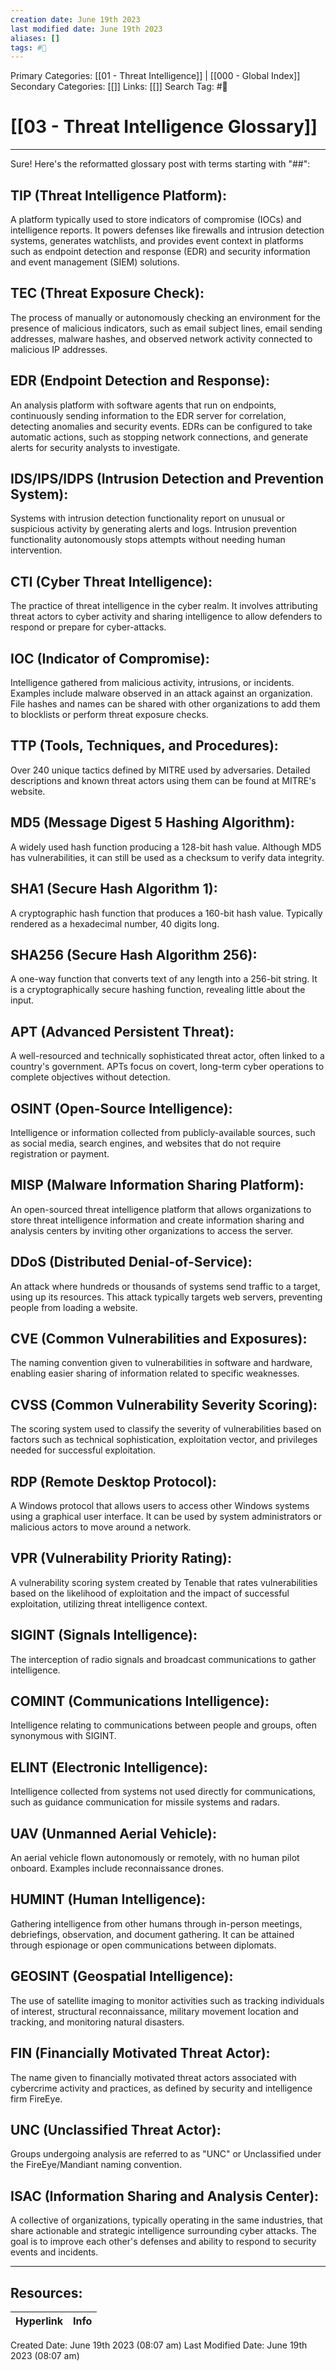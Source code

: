 ```yaml
---
creation date: June 19th 2023
last modified date: June 19th 2023
aliases: []
tags: #📖
---
```


Primary Categories: [[01 - Threat Intelligence]] | [[000 - Global Index]] 
Secondary Categories: [[]] 
Links: [[]] 
Search Tag: #📖  

# [[03 - Threat Intelligence Glossary]]  
---

Sure! Here's the reformatted glossary post with terms starting with "##":

## TIP (Threat Intelligence Platform):
A platform typically used to store indicators of compromise (IOCs) and intelligence reports. It powers defenses like firewalls and intrusion detection systems, generates watchlists, and provides event context in platforms such as endpoint detection and response (EDR) and security information and event management (SIEM) solutions.

## TEC (Threat Exposure Check):
The process of manually or autonomously checking an environment for the presence of malicious indicators, such as email subject lines, email sending addresses, malware hashes, and observed network activity connected to malicious IP addresses.

## EDR (Endpoint Detection and Response):
An analysis platform with software agents that run on endpoints, continuously sending information to the EDR server for correlation, detecting anomalies and security events. EDRs can be configured to take automatic actions, such as stopping network connections, and generate alerts for security analysts to investigate.

## IDS/IPS/IDPS (Intrusion Detection and Prevention System):
Systems with intrusion detection functionality report on unusual or suspicious activity by generating alerts and logs. Intrusion prevention functionality autonomously stops attempts without needing human intervention.

## CTI (Cyber Threat Intelligence):
The practice of threat intelligence in the cyber realm. It involves attributing threat actors to cyber activity and sharing intelligence to allow defenders to respond or prepare for cyber-attacks.

## IOC (Indicator of Compromise):
Intelligence gathered from malicious activity, intrusions, or incidents. Examples include malware observed in an attack against an organization. File hashes and names can be shared with other organizations to add them to blocklists or perform threat exposure checks.

## TTP (Tools, Techniques, and Procedures):
Over 240 unique tactics defined by MITRE used by adversaries. Detailed descriptions and known threat actors using them can be found at MITRE's website.

## MD5 (Message Digest 5 Hashing Algorithm):
A widely used hash function producing a 128-bit hash value. Although MD5 has vulnerabilities, it can still be used as a checksum to verify data integrity.

## SHA1 (Secure Hash Algorithm 1):
A cryptographic hash function that produces a 160-bit hash value. Typically rendered as a hexadecimal number, 40 digits long.

## SHA256 (Secure Hash Algorithm 256):
A one-way function that converts text of any length into a 256-bit string. It is a cryptographically secure hashing function, revealing little about the input.

## APT (Advanced Persistent Threat):
A well-resourced and technically sophisticated threat actor, often linked to a country's government. APTs focus on covert, long-term cyber operations to complete objectives without detection.

## OSINT (Open-Source Intelligence):
Intelligence or information collected from publicly-available sources, such as social media, search engines, and websites that do not require registration or payment.

## MISP (Malware Information Sharing Platform):
An open-sourced threat intelligence platform that allows organizations to store threat intelligence information and create information sharing and analysis centers by inviting other organizations to access the server.

## DDoS (Distributed Denial-of-Service):
An attack where hundreds or thousands of systems send traffic to a target, using up its resources. This attack typically targets web servers, preventing people from loading a website.

## CVE (Common Vulnerabilities and Exposures):
The naming convention given to vulnerabilities in software and hardware, enabling easier sharing of information related to specific weaknesses.

## CVSS (Common Vulnerability Severity Scoring):
The scoring system used to classify the severity of vulnerabilities based on factors such as technical sophistication, exploitation vector, and privileges needed for successful exploitation.

## RDP (Remote Desktop Protocol):
A Windows protocol that allows users to access other Windows systems using a graphical user interface. It can be used by system administrators or malicious actors to move around a network.

## VPR (Vulnerability Priority Rating):
A vulnerability scoring system created by Tenable that rates vulnerabilities based on the likelihood of exploitation and the impact of successful exploitation, utilizing threat intelligence context.

## SIGINT (Signals Intelligence):
The interception of radio signals and broadcast communications to gather intelligence.

## COMINT (Communications Intelligence):
Intelligence relating to communications between people and groups, often synonymous with SIGINT.

## ELINT (Electronic Intelligence):
Intelligence collected from systems not used directly for communications, such as guidance communication for missile systems and radars.

## UAV (Unmanned Aerial Vehicle):
An aerial vehicle flown autonomously or remotely, with no human pilot onboard. Examples include reconnaissance drones.

## HUMINT (Human Intelligence):
Gathering intelligence from other humans through in-person meetings, debriefings, observation, and document gathering. It can be attained through espionage or open communications between diplomats.

## GEOSINT (Geospatial Intelligence):
The use of satellite imaging to monitor activities such as tracking individuals of interest, structural reconnaissance, military movement location and tracking, and monitoring natural disasters.

## FIN (Financially Motivated Threat Actor):
The name given to financially motivated threat actors associated with cybercrime activity and practices, as defined by security and intelligence firm FireEye.

## UNC (Unclassified Threat Actor):
Groups undergoing analysis are referred to as "UNC" or Unclassified under the FireEye/Mandiant naming convention.

## ISAC (Information Sharing and Analysis Center):
A collective of organizations, typically operating in the same industries, that share actionable and strategic intelligence surrounding cyber attacks. The goal is to improve each other's defenses and ability to respond to security events and incidents.

___

## Resources:

| Hyperlink | Info |
| --------- | ---- |


Created Date: June 19th 2023 (08:07 am) 
Last Modified Date: June 19th 2023 (08:07 am)
